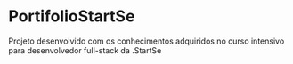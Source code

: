 # PortifolioStartSe

Projeto desenvolvido com os conhecimentos adquiridos no curso intensivo para desenvolvedor full-stack da .StartSe
